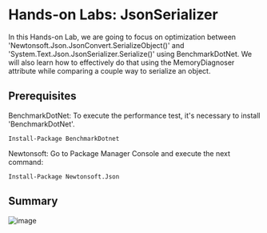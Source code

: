 # Hands-on Labs: JsonSerializer
In this Hands-on Lab, we are going to focus on optimization between 'Newtonsoft.Json.JsonConvert.SerializeObject()' and 'System.Text.Json.JsonSerializer.Serialize()' using BenchmarkDotNet. We will also learn how to effectively do that using the MemoryDiagnoser attribute while comparing a couple way to serialize an object.

## Prerequisites
BenchmarkDotNet:
To execute the performance test, it's necessary to install 'BenchmarkDotNet'.
```
Install-Package BenchmarkDotnet
```
Newtonsoft:
Go to Package Manager Console and execute the next command:
```
Install-Package Newtonsoft.Json
```
## Summary

![image](https://github.com/ajunquit/HandsOn.Labs.JsonSerializer/assets/26319954/50a4c425-2de3-4a44-971b-57a3caccd827)
